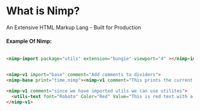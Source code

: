 <h1>What is Nimp?</h1>

<p>An Extensive HTML Markup Lang - Built for Production </p>

<h4>Example Of Nimp:</h4>

```html

<nimp-import package="utils" extension="bungie" viewport="4" ></nimp-import >


<nimp-v1 import="base" comment="Add comments to dividers">
<nimp-base print="time.nimp"><nimp-v1 comment="This prints the current time"></nimp-base>

<nimp-v1 comment="since we have imported utils we can use utilites">
  <utils-text font="Roboto" Color="Red" Value="This is red text with a nice font">
</nimp-v1>
```
